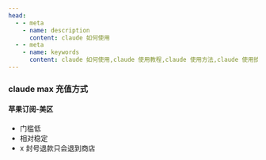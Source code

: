 ```yaml
---
head:
  - - meta
    - name: description
      content: claude 如何使用
  - - meta
    - name: keywords
      content: claude 如何使用,claude 使用教程,claude 使用方法,claude 使用技巧,claude 使用经验,claude 使用分享,claude 使用心得,claude 使用总结,claude 使用体会,claude 使用体会分享,claude 使用体会总结,claude 使用体会心得
---
```


### claude max 充值方式

#### 苹果订阅-美区
- 门槛低
- 相对稳定
- x 封号退款只会退到商店
